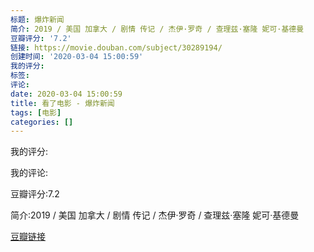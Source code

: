 ```yaml
---
标题: 爆炸新闻
简介: 2019 / 美国 加拿大 / 剧情 传记 / 杰伊·罗奇 / 查理兹·塞隆 妮可·基德曼
豆瓣评分: '7.2'
链接: https://movie.douban.com/subject/30289194/
创建时间: '2020-03-04 15:00:59'
我的评分:
标签:
评论:
date: 2020-03-04 15:00:59
title: 看了电影 - 爆炸新闻
tags: [电影]
categories: []
---
```


我的评分:

我的评论:

豆瓣评分:7.2

简介:2019 / 美国 加拿大 / 剧情 传记 / 杰伊·罗奇 / 查理兹·塞隆 妮可·基德曼

[豆瓣链接](https://movie.douban.com/subject/30289194/)

